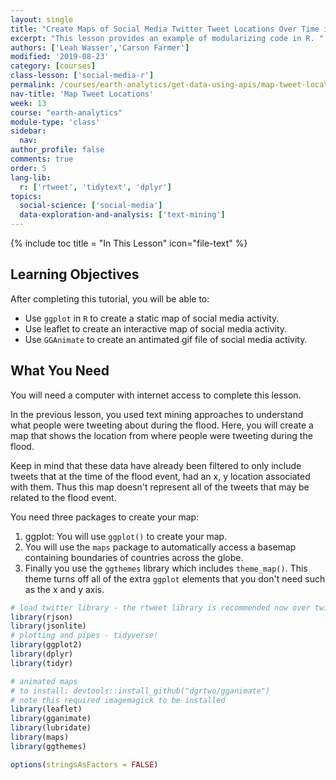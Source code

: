 ```yaml
---
layout: single
title: "Create Maps of Social Media Twitter Tweet Locations Over Time in R"
excerpt: "This lesson provides an example of modularizing code in R. "
authors: ['Leah Wasser','Carson Farmer']
modified: '2019-08-23'
category: [courses]
class-lesson: ['social-media-r']
permalink: /courses/earth-analytics/get-data-using-apis/map-tweet-locations-over-time-r/
nav-title: 'Map Tweet Locations'
week: 13
course: "earth-analytics"
module-type: 'class'
sidebar:
  nav:
author_profile: false
comments: true
order: 5
lang-lib:
  r: ['rtweet', 'tidytext', 'dplyr']
topics:
  social-science: ['social-media']
  data-exploration-and-analysis: ['text-mining']
---
```




{% include toc title = "In This Lesson" icon="file-text" %}

<div class='notice--success' markdown="1">

## <i class="fa fa-graduation-cap" aria-hidden="true"></i> Learning Objectives

After completing this tutorial, you will be able to:

* Use `ggplot` in `R` to create a static map of social media activity.
* Use leaflet to create an interactive map of social media activity.
* Use `GGAnimate` to create an antimated gif file of social media activity.

## <i class="fa fa-check-square-o fa-2" aria-hidden="true"></i> What You Need

You will need a computer with internet access to complete this lesson.

</div>


In the previous lesson, you used text mining approaches to understand what people
were tweeting about during the flood. Here, you will create a map that shows the
location from where people were tweeting during the flood.

Keep in mind that these data have already been filtered to only include tweets that
at the time of the flood event, had an x, y location associated with them.
Thus this map doesn't represent all of the tweets that may be related to the flood
event.

You need three packages to create your map:

1. ggplot: You will use `ggplot()` to create your map.
2. You will use the `maps` package to automatically access a basemap containing
boundaries of countries across the globe.
3. Finally you use the `ggthemes` library which includes `theme_map()`. This theme 
turns off all of the extra `ggplot` elements that you don't need such as the x and y axis.



```r
# load twitter library - the rtweet library is recommended now over twitteR
library(rjson)
library(jsonlite)
# plotting and pipes - tidyverse!
library(ggplot2)
library(dplyr)
library(tidyr)

# animated maps
# to install: devtools::install_github("dgrtwo/gganimate")
# note this required imagemagick to be installed
library(leaflet)
library(gganimate)
library(lubridate)
library(maps)
library(ggthemes)

options(stringsAsFactors = FALSE)
```




























